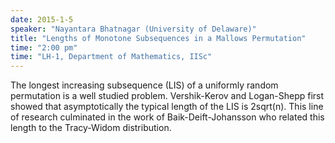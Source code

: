 ```yaml
---
date: 2015-1-5
speaker: "Nayantara Bhatnagar (University of Delaware)"
title: "Lengths of Monotone Subsequences in a Mallows Permutation"
time: "2:00 pm" 
time: "LH-1, Department of Mathematics, IISc"
---
```

The longest increasing subsequence (LIS) of a uniformly random permutation
is a well studied problem. Vershik-Kerov and Logan-Shepp first showed that
asymptotically the typical length of the LIS is 2sqrt(n). This line of
research culminated in the work of Baik-Deift-Johansson who related this
length to the Tracy-Widom distribution.
